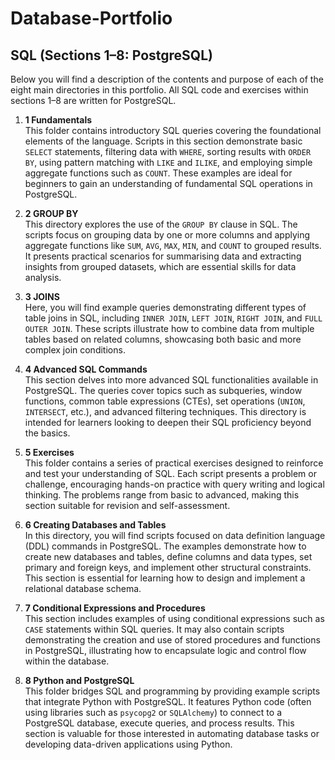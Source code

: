 # Database-Portfolio

## SQL (Sections 1–8: PostgreSQL)

Below you will find a description of the contents and purpose of each of the eight main directories in this portfolio. All SQL code and exercises within sections 1–8 are written for PostgreSQL.

1. **1 Fundamentals**  
   This folder contains introductory SQL queries covering the foundational elements of the language. Scripts in this section demonstrate basic `SELECT` statements, filtering data with `WHERE`, sorting results with `ORDER BY`, using pattern matching with `LIKE` and `ILIKE`, and employing simple aggregate functions such as `COUNT`. These examples are ideal for beginners to gain an understanding of fundamental SQL operations in PostgreSQL.

2. **2 GROUP BY**  
   This directory explores the use of the `GROUP BY` clause in SQL. The scripts focus on grouping data by one or more columns and applying aggregate functions like `SUM`, `AVG`, `MAX`, `MIN`, and `COUNT` to grouped results. It presents practical scenarios for summarising data and extracting insights from grouped datasets, which are essential skills for data analysis.

3. **3 JOINS**  
   Here, you will find example queries demonstrating different types of table joins in SQL, including `INNER JOIN`, `LEFT JOIN`, `RIGHT JOIN`, and `FULL OUTER JOIN`. These scripts illustrate how to combine data from multiple tables based on related columns, showcasing both basic and more complex join conditions.

4. **4 Advanced SQL Commands**  
   This section delves into more advanced SQL functionalities available in PostgreSQL. The queries cover topics such as subqueries, window functions, common table expressions (CTEs), set operations (`UNION`, `INTERSECT`, etc.), and advanced filtering techniques. This directory is intended for learners looking to deepen their SQL proficiency beyond the basics.

5. **5 Exercises**  
   This folder contains a series of practical exercises designed to reinforce and test your understanding of SQL. Each script presents a problem or challenge, encouraging hands-on practice with query writing and logical thinking. The problems range from basic to advanced, making this section suitable for revision and self-assessment.

6. **6 Creating Databases and Tables**  
   In this directory, you will find scripts focused on data definition language (DDL) commands in PostgreSQL. The examples demonstrate how to create new databases and tables, define columns and data types, set primary and foreign keys, and implement other structural constraints. This section is essential for learning how to design and implement a relational database schema.

7. **7 Conditional Expressions and Procedures**  
   This section includes examples of using conditional expressions such as `CASE` statements within SQL queries. It may also contain scripts demonstrating the creation and use of stored procedures and functions in PostgreSQL, illustrating how to encapsulate logic and control flow within the database.

8. **8 Python and PostgreSQL**  
   This folder bridges SQL and programming by providing example scripts that integrate Python with PostgreSQL. It features Python code (often using libraries such as `psycopg2` or `SQLAlchemy`) to connect to a PostgreSQL database, execute queries, and process results. This section is valuable for those interested in automating database tasks or developing data-driven applications using Python.
